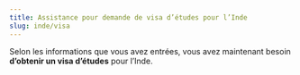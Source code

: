```yaml
---
title: Assistance pour demande de visa d’études pour l’Inde
slug: inde/visa
---
```

Selon les informations que vous avez entrées, vous avez maintenant besoin **d’obtenir un visa d’études** pour l’Inde.
